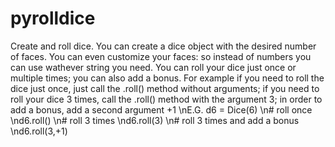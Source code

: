 # pyrolldice
Create and roll dice.
You can create a dice object with the desired number of faces.
You can even customize your faces: so instead of numbers you can use wathever string you need.
You can roll your dice just once or multiple times; you can also add a bonus.
For example if you need to roll the dice just once, just call the .roll() method without arguments;
if you need to roll your dice 3 times, call the .roll() method with the argument 3; in order to add a bonus, add a second argument +1
\nE.G. d6 = Dice(6)
     \n# roll once
     \nd6.roll()
     \n# roll 3 times
     \nd6.roll(3)
     \n# roll 3 times and add a bonus
     \nd6.roll(3,+1)

